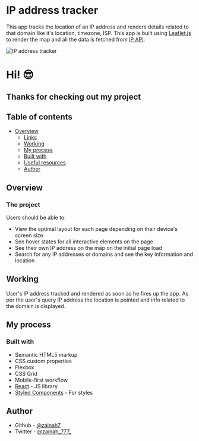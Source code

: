 #  IP address tracker

This app tracks the location of an IP address and renders details related to that domain like it's location, timezone, ISP. This app is built using [Leaflet.js](https://leafletjs.com/) to render the map and all the data is fetched from [IP API](https://geo.ipify.org/).

![ IP address tracker](https://user-images.githubusercontent.com/88329634/226416756-24b09733-763c-462a-b229-3c3db5e03ba3.jpeg)

# Hi! 😎

## Thanks for checking out my project 


## Table of contents

- [Overview](#overview)
  - [Links](#links)
  - [Working](#working)
  - [My process](#my-process)
  - [Built with](#built-with)
  - [Useful resources](#useful-resources)
  -  [Author](#author)



## Overview

### The project 

Users should be able to:

- View the optimal layout for each page depending on their device's screen size
- See hover states for all interactive elements on the page
- See their own IP address on the map on the initial page load
- Search for any IP addresses or domains and see the key information and location


## Working

User's IP address tracked and rendered as soon as he fires up the app. As per the user's query IP address the location is pointed and info related to the domain is displayed.

## My process

### Built with

- Semantic HTML5 markup
- CSS custom properties
- Flexbox
- CSS Grid
- Mobile-first workflow
- [React](https://reactjs.org/) - JS library
- [Styled Components](https://styled-components.com/) - For styles

## Author
- Github - [@zainah7](https://github.com/zainah7)
- Twitter - [@zainah_777_](https://twitter.com/zainah_777)
